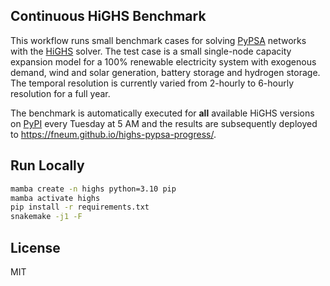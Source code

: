 ## Continuous HiGHS Benchmark

This workflow runs small benchmark cases for solving
[PyPSA](https://pypsa.readthedocs.io) networks with the
[HiGHS](https://highs.dev) solver. The test case is a small single-node capacity
expansion model for a 100% renewable electricity system with exogenous demand,
wind and solar generation, battery storage and hydrogen storage. The temporal
resolution is currently varied from 2-hourly to 6-hourly resolution for a full
year.

The benchmark is automatically executed for **all** available HiGHS versions on
[PyPI]("https://pypi.org/pypi/highspy") every Tuesday at 5 AM and the results
are subsequently deployed to https://fneum.github.io/highs-pypsa-progress/.

## Run Locally

```sh
mamba create -n highs python=3.10 pip
mamba activate highs
pip install -r requirements.txt
snakemake -j1 -F
```

## License

MIT
